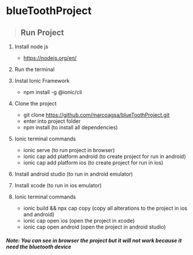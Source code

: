 # blueToothProject


> ## Run Project 

1. Install node js
    - https://nodejs.org/en/

2. Run the terminal 

3. Instal Ionic Framework 
    - npm install -g @ionic/cli

4. Clone the project
    - git clone https://github.com/marcoagsa/blueToothProject.git
    - enter into project folder
    - npm install (to install all dependencies)

5. Ionic terminal commands 
    - ionic serve (to run project in browser)
    - ionic cap add platform android (to create project for run in android)
    - ionic cap add platform ios (to create project for run in ios)

6. Install android studio (to run in android emulator)

7. Install xcode (to run in ios emulator)

8. Ionic terminal commands
    - ionic build && npx cap copy (copy all alterations to the project in ios and android)
    - ionic cap open ios (open the project in xcode)
    - ionic cap open android (open the project in android studio)


##### Note: You can see in browser the project but it will not work because it need the bluetooth device

